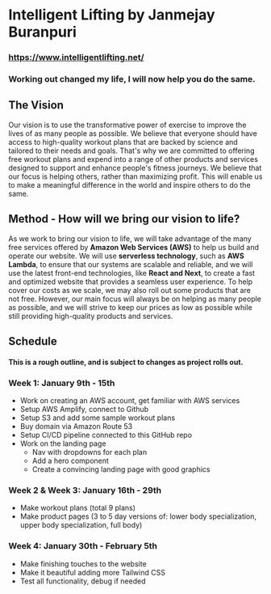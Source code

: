 # Intelligent Lifting by Janmejay Buranpuri

### https://www.intelligentlifting.net/

### Working out changed my life, I will now help you do the same.

## The Vision
Our vision is to use the transformative power of exercise to improve the lives of as many people as possible. We believe that everyone should have access to high-quality workout plans that are backed by science and tailored to their needs and goals. That's why we are committed to offering free workout plans and expend into a range of other products and services designed to support and enhance people's fitness journeys. We believe that our focus is helping others, rather than maximizing profit. This will enable us to make a meaningful difference in the world and inspire others to do the same.

## Method - How will we bring our vision to life?
As we work to bring our vision to life, we will take advantage of the many free services offered by **Amazon Web Services (AWS)** to help us build and operate our website. We will use **serverless technology**, such as **AWS Lambda**, to ensure that our systems are scalable and reliable, and we will use the latest front-end technologies, like **React and Next**, to create a fast and optimized website that provides a seamless user experience. To help cover our costs as we scale, we may also roll out some products that are not free. However, our main focus will always be on helping as many people as possible, and we will strive to keep our prices as low as possible while still providing high-quality products and services.


## Schedule

#### This is a rough outline, and is subject to changes as project rolls out. 

### Week 1: January 9th - 15th
- Work on creating an AWS account, get familiar with AWS services
- Setup AWS Amplify, connect to Github
- Setup S3 and add some sample workout plans
- Buy domain via Amazon Route 53
- Setup CI/CD pipeline connected to this GitHub repo
- Work on the landing page
  - Nav with dropdowns for each plan
  - Add a hero component
  - Create a convincing landing page with good graphics

### Week 2 & Week 3: January 16th - 29th
- Make workout plans (total 9 plans)
- Make product pages (3 to 5 day versions of: lower body specialization, upper body specialization, full body)

### Week 4: January 30th - February 5th
- Make finishing touches to the website
- Make it beautiful adding more Tailwind CSS
- Test all functionality, debug if needed

